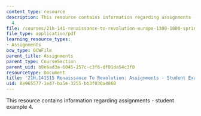```yaml
---
content_type: resource
description: This resource contains information regarding assignments - student example
  4.
file: /courses/21h-141-renaissance-to-revolution-europe-1300-1800-spring-2015/8e9655771e47ba5e3255bb3f030a4860_MIT21H_141S15_Skepticism.pdf
file_type: application/pdf
learning_resource_types:
- Assignments
ocw_type: OCWFile
parent_title: Assignments
parent_type: CourseSection
parent_uid: b8e6ad3a-6045-257c-c3f6-df01da54c3f0
resourcetype: Document
title: '21H.141S15 Renaissance To Revolution: Assignments - Student Example 4'
uid: 8e965577-1e47-ba5e-3255-bb3f030a4860
---
```

This resource contains information regarding assignments - student example 4.

